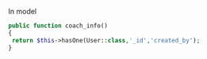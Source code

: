 In model
```php
public function coach_info()
{
 return $this->hasOne(User::class,'_id','created_by');
}
```
